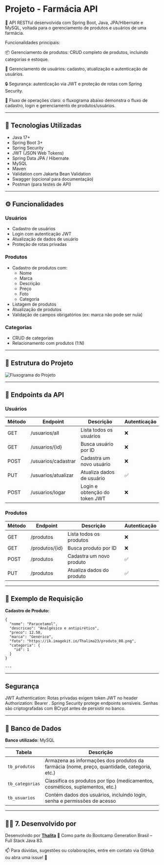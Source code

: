 # Projeto - Farmácia API

🧩 API RESTful desenvolvida com Spring Boot, Java, JPA/Hibernate e MySQL, voltada para o gerenciamento de produtos e usuários de uma farmácia.

Funcionalidades principais:

📦 Gerenciamento de produtos: CRUD completo de produtos, incluindo categorias e estoque.

👥 Gerenciamento de usuários: cadastro, atualização e autenticação de usuários.

🔒 Segurança: autenticação via JWT e proteção de rotas com Spring Security.

🔄 Fluxo de operações claro: o fluxograma abaixo demonstra o fluxo de cadastro, login e gerenciamento de produtos/usuários.

---

## 🧰 Tecnologias Utilizadas ️

- Java 17+
- Spring Boot 3+
- Spring Security
- JWT (JSON Web Tokens)
- Spring Data JPA / Hibernate
- MySQL
- Maven
- Validation com Jakarta Bean Validation
- Swagger (opcional para documentação)
- Postman (para testes de API)

---

## ⚙ Funcionalidades

### Usuários
- Cadastro de usuários
- Login com autenticação JWT
- Atualização de dados de usuário
- Proteção de rotas privadas

### Produtos
- Cadastro de produtos com:
  - Nome
  - Marca
  - Descrição
  - Preço
  - Foto
  - Categoria
- Listagem de produtos
- Atualização de produtos
- Validação de campos obrigatórios (ex: marca não pode ser nula)

### Categorias
- CRUD de categorias
- Relacionamento com produtos (1:N)

---

## 🔹 Estrutura do Projeto

![Fluxograma do Projeto](https://ik.imagekit.io/Thalima23/ChatGPT%20Image%2027%20de%20out.%20de%202025,%2015_25_58.png?updatedAt=1761589697718)

---

## 🔹 Endpoints da API

### Usuários

| Método | Endpoint               | Descrição                        | Autenticação |
|--------|------------------------|---------------------------------|--------------|
| GET    | /usuarios/all          | Lista todos os usuários         | ❌            |
| GET    | /usuarios/{id}         | Busca usuário por ID            | ❌            |
| POST   | /usuarios/cadastrar    | Cadastra um novo usuário        | ❌            |
| PUT    | /usuarios/atualizar    | Atualiza dados de usuário       | ✅            |
| POST   | /usuarios/logar        | Login e obtenção do token JWT   | ❌            |

### Produtos

| Método | Endpoint             | Descrição                        | Autenticação |
|--------|--------------------|---------------------------------|--------------|
| GET    | /produtos           | Lista todos os produtos         | ❌            |
| GET    | /produtos/{id}      | Busca produto por ID            | ❌            |
| POST   | /produtos           | Cadastra um novo produto        | ✅            |
| PUT    | /produtos           | Atualiza dados do produto       | ✅            |

---
## 🔹 Exemplo de Requisição 

**Cadastro de Produto:**
```
{
  "nome": "Paracetamol",
  "descricao": "Analgésico e antipirético",
  "preco": 12.50,
  "marca": "Genérico",
  "foto": "https://ik.imagekit.io/Thalima23/produto_08.png",
  "categoria": {
    "id": 1
  }
}

---
```
---
##  Segurança

JWT Authentication: Rotas privadas exigem token JWT no header Authorization: Bearer <token>.
Spring Security protege endpoints sensíveis.
Senhas são criptografadas com BCrypt antes de persistir no banco.

---

## 💾 Banco de Dados

**Banco utilizado:** MySQL  

| Tabela         | Descrição                                   |
|----------------|---------------------------------------------|
| `tb_produtos`  | Armazena as informações dos produtos da farmácia (nome, preço, quantidade, categoria, etc.) |
| `tb_categorias`| Classifica os produtos por tipo (medicamentos, cosméticos, suplementos, etc.) |
| `tb_usuarios`  | Contém dados dos usuários, incluindo login, senha e permissões de acesso |


---

## 👩‍💻 7. Desenvolvido por

Desenvolvido por [**Thalita**](https://github.com/rafaelq80) 💜
Como parte do Bootcamp Generation Brasil – Full Stack Java 83.

📫 Para dúvidas, sugestões ou colaborações, entre em contato via GitHub ou abra uma issue! 🚀

